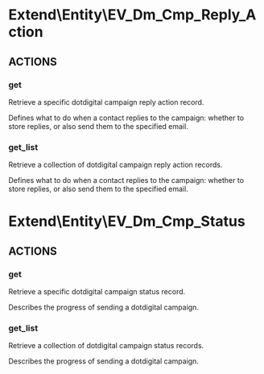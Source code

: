 # Extend\Entity\EV_Dm_Cmp_Reply_Action

## ACTIONS

### get

Retrieve a specific dotdigital campaign reply action record.

Defines what to do when a contact replies to the campaign: whether to store replies, or also send them to the specified email.

### get_list

Retrieve a collection of dotdigital campaign reply action records.

Defines what to do when a contact replies to the campaign: whether to store replies, or also send them to the specified email.


# Extend\Entity\EV_Dm_Cmp_Status

## ACTIONS

### get

Retrieve a specific dotdigital campaign status record.

Describes the progress of sending a dotdigital campaign.

### get_list

Retrieve a collection of dotdigital campaign status records.

Describes the progress of sending a dotdigital campaign.
